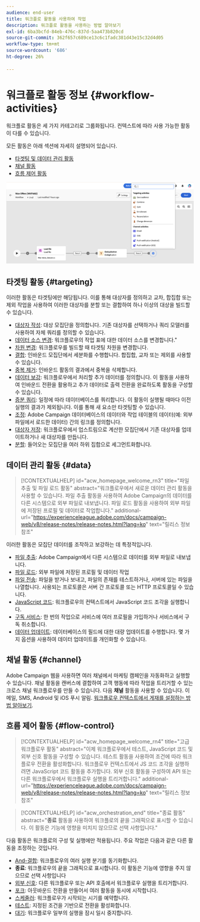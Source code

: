 ```yaml
---
audience: end-user
title: 워크플로 활동을 사용하여 작업
description: 워크플로 활동을 사용하는 방법 알아보기
exl-id: 6ba3bcfd-84eb-476c-837d-5aa473b820cd
source-git-commit: 362f657c689ce13c6c1fadc381d43e15c32d4d05
workflow-type: tm+mt
source-wordcount: '686'
ht-degree: 26%

---
```



# 워크플로 활동 정보 {#workflow-activities}

워크플로 활동은 세 가지 카테고리로 그룹화됩니다. 컨텍스트에 따라 사용 가능한 활동이 다를 수 있습니다.

모든 활동은 아래 섹션에 자세히 설명되어 있습니다.

* [타겟팅 및 데이터 관리 활동](#targeting)
* [채널 활동](#channel)
* [흐름 제어 활동](#flow-control)

![](../assets/workflow-activities.png)

## 타겟팅 활동 {#targeting}

이러한 활동은 타겟팅에만 해당됩니다. 이를 통해 대상자를 정의하고 교차, 합집합 또는 제외 작업을 사용하여 이러한 대상자를 분할 또는 결합하여 하나 이상의 대상을 빌드할 수 있습니다.

* [대상자 작성](build-audience.md): 대상 모집단을 정의합니다. 기존 대상자를 선택하거나 쿼리 모델러를 사용하여 자체 쿼리를 정의할 수 있습니다.
* [데이터 소스 변경](change-data-source.md): 워크플로우의 작업 표에 대한 데이터 소스를 변경합니다.&quot;
* [차원 변경](change-dimension.md): 워크플로우를 빌드할 때 타겟팅 차원을 변경합니다.
* [결합](combine.md): 인바운드 모집단에서 세분화를 수행합니다. 합집합, 교차 또는 제외를 사용할 수 있습니다.
* [중복 제거](deduplication.md): 인바운드 활동의 결과에서 중복을 삭제합니다.
* [데이터 보강](enrichment.md): 워크플로우에서 처리할 추가 데이터를 정의합니다. 이 활동을 사용하여 인바운드 전환을 활용하고 추가 데이터로 출력 전환을 완료하도록 활동을 구성할 수 있습니다.
* [증분 쿼리](incremental-query.md): 일정에 따라 데이터베이스를 쿼리합니다. 이 활동이 실행될 때마다 이전 실행의 결과가 제외됩니다. 이를 통해 새 요소만 타겟팅할 수 있습니다.
* [조정](reconciliation.md): Adobe Campaign 데이터베이스의 데이터와 작업 테이블의 데이터(예: 외부 파일에서 로드한 데이터) 간의 링크를 정의합니다.
* [대상자 저장](save-audience.md): 워크플로우에서 업스트림으로 계산한 모집단에서 기존 대상자를 업데이트하거나 새 대상자를 만듭니다.
* [분할](split.md): 들어오는 모집단을 여러 하위 집합으로 세그먼트화합니다.

## 데이터 관리 활동 {#data}

>[!CONTEXTUALHELP]
>id="acw_homepage_welcome_rn3"
>title="파일 추출 및 파일 로드 활동"
>abstract="워크플로우에서 새로운 데이터 관리 활동을 사용할 수 있습니다. 파일 추출 활동을 사용하여 Adobe Campaign의 데이터를 다른 시스템으로 외부 파일로 내보냅니다. 파일 로드 활동을 사용하여 외부 파일에 저장된 프로필 및 데이터로 작업합니다."
>additional-url="https://experienceleague.adobe.com/docs/campaign-web/v8/release-notes/release-notes.html?lang=ko" text="릴리스 정보 참조"

이러한 활동은 모집단 데이터를 조작하고 보강하는 데 특정적입니다.

* [파일 추출](extract-file.md): Adobe Campaign에서 다른 시스템으로 데이터를 외부 파일로 내보냅니다.
* [파일 로드](load-file.md): 외부 파일에 저장된 프로필 및 데이터 작업
* [파일 전송](transfer-file.md): 파일을 받거나 보내고, 파일의 존재를 테스트하거나, 서버에 있는 파일을 나열합니다. 사용되는 프로토콜은 서버 간 프로토콜 또는 HTTP 프로토콜일 수 있습니다.
* [JavaScript 코드](javascript-code.md): 워크플로우의 컨텍스트에서 JavaScript 코드 조각을 실행합니다.
* [구독 서비스](subscription-services.md): 한 번의 작업으로 서비스에 여러 프로필을 가입하거나 서비스에서 구독 취소합니다.
* [데이터 업데이트](update-data.md): 데이터베이스의 필드에 대한 대량 업데이트를 수행합니다. 몇 가지 옵션을 사용하여 데이터 업데이트를 개인화할 수 있습니다.

## 채널 활동 {#channel}

Adobe Campaign 웹을 사용하면 여러 채널에서 마케팅 캠페인을 자동화하고 실행할 수 있습니다. 채널 활동을 캔버스에 결합하여 고객 행동에 따라 작업을 트리거할 수 있는 크로스 채널 워크플로우를 만들 수 있습니다. 다음 **채널** 활동을 사용할 수 있습니다. 이메일, SMS, Android 및 iOS 푸시 알림. [워크플로우 컨텍스트에서 게재를 설정하는 방법 알아보기](channels.md).

## 흐름 제어 활동 {#flow-control}


>[!CONTEXTUALHELP]
>id="acw_homepage_welcome_rn4"
>title="고급 워크플로우 활동"
>abstract="이제 워크플로우에서 테스트, JavaScript 코드 및 외부 신호 활동을 구성할 수 있습니다. 테스트 활동을 사용하여 조건에 따라 워크플로우 전환을 활성화합니다. 워크플로우 컨텍스트에서 JS 코드 조각을 실행하려면 JavaScript 코드 활동을 추가합니다. 외부 신호 활동을 구성하여 API 또는 다른 워크플로우에서 워크플로우 실행을 트리거합니다."
>additional-url="https://experienceleague.adobe.com/docs/campaign-web/v8/release-notes/release-notes.html?lang=ko" text="릴리스 정보 참조"



>[!CONTEXTUALHELP]
>id="acw_orchestration_end"
>title="종료 활동"
>abstract="**종료** 활동을 사용하여 워크플로의 끝을 그래픽으로 표시할 수 있습니다. 이 활동은 기능에 영향을 미치지 않으므로 선택 사항입니다."

다음 활동은 워크플로의 구성 및 실행에만 적용됩니다. 주요 작업은 다음과 같은 다른 활동을 조정하는 것입니다.

* [And-결합](and-join.md): 워크플로우의 여러 실행 분기를 동기화합니다.
* **종료**: 워크플로우의 끝을 그래픽으로 표시합니다. 이 활동은 기능에 영향을 주지 않으므로 선택 사항입니다
* [외부 신호](external-signal.md): 다른 워크플로우 또는 API 호출에서 워크플로우 실행을 트리거합니다.
* [포크](fork.md): 아웃바운드 전환을 만들어서 여러 활동을 동시에 시작합니다.
* [스케줄러](scheduler.md): 워크플로우가 시작되는 시기를 예약합니다.
* [테스트](test.md): 지정된 조건을 기반으로 전환을 활성화합니다.
* [대기](wait.md): 워크플로우 일부의 실행을 잠시 일시 중지합니다.
